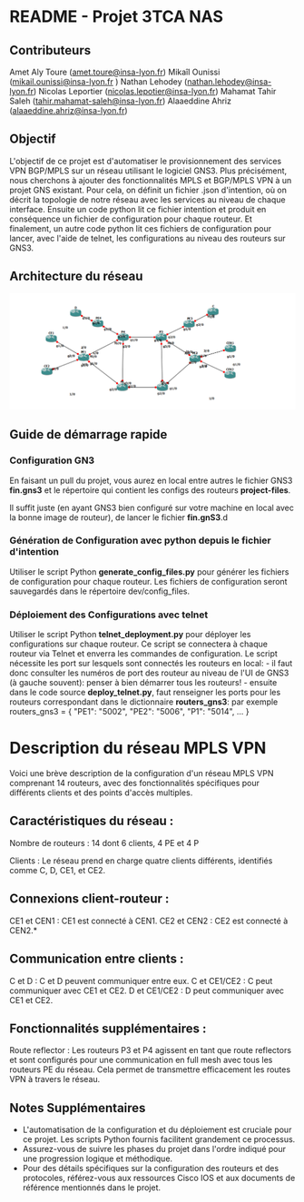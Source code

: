 
# README - Projet 3TCA NAS

## Contributeurs

Amet Aly Toure (amet.toure@insa-lyon.fr)
Mikaîl Ounissi (mikail.ounissi@insa-lyon.fr )
Nathan Lehodey (nathan.lehodey@insa-lyon.fr)
Nicolas Leportier (nicolas.lepotier@insa-lyon.fr)
Mahamat Tahir Saleh (tahir.mahamat-saleh@insa-lyon.fr)
Alaaeddine Ahriz (alaaeddine.ahriz@insa-lyon.fr)


## Objectif

L'objectif de ce projet est d'automatiser le provisionnement des services VPN BGP/MPLS sur un réseau utilisant le logiciel GNS3. Plus précisément, nous cherchons à ajouter des fonctionnalités MPLS et BGP/MPLS VPN à un projet GNS existant.
Pour cela, on définit un fichier .json d'intention, où on décrit la topologie de notre réseau avec les services au niveau de chaque interface.
Ensuite un code python lit ce fichier intention et produit en conséquence un fichier de configuration pour chaque routeur. Et finalement, un autre code python lit ces fichiers de configuration pour lancer, avec l'aide de telnet, les configurations au niveau des routeurs sur GNS3.

## Architecture du réseau

![alt text](Archi.png)

## Guide de démarrage rapide
### Configuration GN3
En faisant un pull du projet, vous aurez en local entre autres le fichier GNS3 **fin.gns3** et le répertoire qui contient les configs
des routeurs **project-files**.

Il suffit juste (en ayant GNS3 bien configuré sur votre machine en local avec la bonne image de routeur), de lancer le fichier **fin.gnS3**.d

### Génération de Configuration avec python depuis le fichier d'intention

Utiliser le script Python **generate_config_files.py** pour générer les fichiers de configuration pour chaque routeur.
Les fichiers de configuration seront sauvegardés dans le répertoire dev/config_files.

### Déploiement des Configurations avec telnet

Utiliser le script Python **telnet_deployment.py** pour déployer les configurations sur chaque routeur.
Ce script se connectera à chaque routeur via Telnet et enverra les commandes de configuration.
Le script nécessite les port sur lesquels sont connectés les routeurs en local: 
    - il faut donc consulter les numéros de port des routeur au niveau de l'UI de GNS3 (à gauche souvent): penser à bien démarrer tous les routeurs!
    - ensuite dans le code source **deploy_telnet.py**, faut renseigner les ports pour les routeurs correspondant dans le dictionnaire **routers_gns3**: par exemple routers_gns3 = {
                                                        "PE1": "5002",
                                                        "PE2": "5006",
                                                        "P1": "5014",
                                                        ...
                                                        }


# Description du réseau MPLS VPN
Voici une brève description de la configuration d'un réseau MPLS VPN comprenant 14 routeurs, avec des fonctionnalités spécifiques pour différents clients et des points d'accès multiples.

## Caractéristiques du réseau :
Nombre de routeurs : 14 dont 6 clients, 4 PE et 4 P

Clients :
Le réseau prend en charge quatre clients différents, identifiés comme C, D, CE1, et CE2.

## Connexions client-routeur :
CE1 et CEN1 : CE1 est connecté à CEN1.
CE2 et CEN2 : CE2 est connecté à CEN2.*

## Communication entre clients :
C et D : C et D peuvent communiquer entre eux.
C et CE1/CE2 : C peut communiquer avec CE1 et CE2.
D et CE1/CE2 : D peut communiquer avec CE1 et CE2.

## Fonctionnalités supplémentaires :

Route reflector : Les routeurs P3 et P4 agissent en tant que route reflectors et sont configurés pour une communication en full mesh avec tous les routeurs PE du réseau. Cela permet de transmettre efficacement les routes VPN à travers le réseau.

## Notes Supplémentaires

- L'automatisation de la configuration et du déploiement est cruciale pour ce projet. Les scripts Python fournis facilitent grandement ce processus.
- Assurez-vous de suivre les phases du projet dans l'ordre indiqué pour une progression logique et méthodique.
- Pour des détails spécifiques sur la configuration des routeurs et des protocoles, référez-vous aux ressources Cisco IOS et aux documents de référence mentionnés dans le projet.
